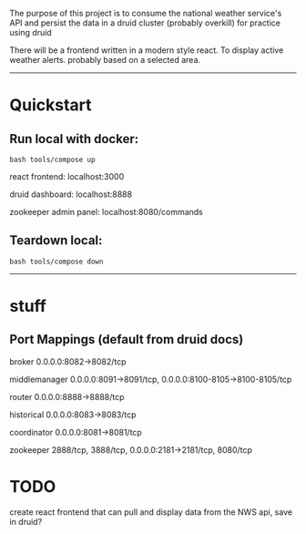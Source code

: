 The purpose of this project is to consume the national weather service's API 
and persist the data in a druid cluster (probably overkill) for practice using druid

There will be a frontend written in a modern style react. To display active weather alerts. probably based on a selected area.

---

# Quickstart

## Run local with docker:
`bash tools/compose up`

react frontend: localhost:3000

druid dashboard: localhost:8888

zookeeper admin panel: localhost:8080/commands

## Teardown local:
`bash tools/compose down`

---
# stuff

## Port Mappings (default from druid docs)

broker              0.0.0.0:8082->8082/tcp

middlemanager       0.0.0.0:8091->8091/tcp, 0.0.0.0:8100-8105->8100-8105/tcp

router              0.0.0.0:8888->8888/tcp

historical          0.0.0.0:8083->8083/tcp 

coordinator         0.0.0.0:8081->8081/tcp

zookeeper           2888/tcp, 3888/tcp, 0.0.0.0:2181->2181/tcp, 8080/tcp


# TODO

create react frontend that can pull and display data from the NWS api, save in druid?

